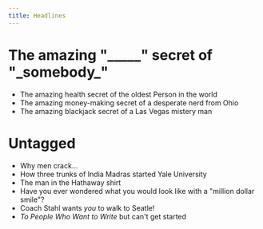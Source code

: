 ```yaml
---
title: Headlines
---
```

# The amazing "\_\_\_\_\_" secret of "\_somebody\_" 
- The amazing health secret of the oldest Person in the world
- The amazing money-making secret of a desperate nerd from Ohio
- The amazing blackjack secret of a Las Vegas mistery man

# Untagged
- Why men crack...
- How three trunks of India Madras started Yale University
- The man in the Hathaway shirt
- Have you ever wondered what you would look like with a "million dollar smile"?
- Coach Stahl wants *you* to walk to Seatle!
- *To People Who Want to Write* but can't get started




